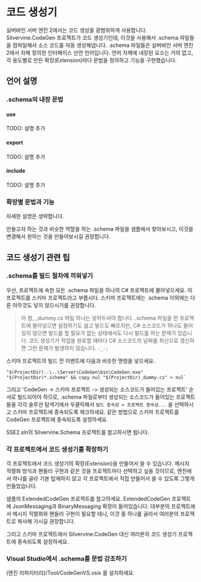 # 코드 생성기

실버바인 서버 엔진 2에서는 코드 생성을 광범위하게 사용합니다.
Silvervine.CodeGen 프로젝트가 코드 생성기인데,
이것을 사용해서 .schema 파일들을 컴파일해서 소스 코드를 자동 생성해냅니다.
.schema 파일들은 실버바인 서버 엔진 2에서 자체 정의한 인터페이스 선언 언어입니다.
언어 자체에 내장된 요소는 거의 없고,
각 용도별로 만든 확장(Extension)마다 문법을 정의하고 기능을 구현했습니다. 

## 언어 설명
### .schema의 내장 문법

#### use
TODO: 설명 추가

#### export
TODO: 설명 추가

#### include
TODO: 설명 추가


### 확장별 문법과 기능

자세한 설명은 생략합니다.

만들고자 하는 것과 비슷한 역할을 하는 .schema 파일을 샘플에서 찾아보시고,
이것을 변경해서 원하는 것을 만들어보시길 권장합니다.

## 코드 생성기 관련 팁

### .schema를 빌드 절차에 끼워넣기

우선, 프로젝트에 속한 모든 .schema 파일을 하나의 C# 프로젝트에 몰아넣으세요.
이 프로젝트를 스키마 프로젝트라고 부릅시다.
스키마 프로젝트에는 .schema 이외에는 다른 아무것도 넣지 않으시기를 권장합니다.

> 아 참, _dummy.cs 파일 하나는 넣어두셔야 합니다.
> .schema 파일을 한 프로젝트에 몰아넣으면 설정하기도 쉽고 빌드도 빠르지만,
> C# 소스코드가 하나도 들어있지 않으면 빌드를 할 필요가 없는 상태에서도 다시 빌드를 하는 문제가 있습니다.
> 코드 생성기가 작업을 완료할 때마다 C# 소스코드의 날짜를 최신으로 갱신하면
> 그런 문제가 발생하지 않습니다. `-_-;`

스키마 프로젝트의 빌드 전 이벤트에 다음과 비슷한 명령을 넣으세요.
```
"$(ProjectDir)..\..\Server\CodeGen\bin\CodeGen.exe" "$(ProjectDir)*.schema" && copy nul "$(ProjectDir)_dummy.cs" > nul`
```
그리고 'CodeGen -> 스키마 프로젝트 -> 생성되는 소스코드가 들어있는 프로젝트' 순서로 빌드되어야 하므로,
.schema 파일로부터 생성되는 소스코드가 들어있는 프로젝트들을 각각 솔루션 탐색기에서 우클릭해서 `빌드 종속성 > 프로젝트 종속성...` 을 선택하시고
스키마 프로젝트에 종속되도록 체크하세요. 같은 방법으로 스키마 프로젝트를 CodeGen 프로젝트에 종속되도록 설정하세요.

SSE2.sln의 Silvervine.Schema 프로젝트를 참고하시면 됩니다.


### 각 프로젝트에서 코드 생성기를 확장하기

각 프로젝트에서 코드 생성기의 확장(Extension)을 만들어서 쓸 수 있습니다.
메시지 직렬화 방식과 핸들러 구현과 같은 것을 프로젝트마다 선택하고 싶을 것이므로,
엔진에서 하나를 골라 기본 탑재하지 않고 각 프로젝트에서 직접 만들어서 쓸 수 있도록
그렇게 만들었습니다.

샘플의 ExtendedCodeGen 프로젝트를 참고하세요.
ExtendedCodeGen 프로젝트에 JsonMessaging과 BinaryMessaging 확장이 들어있습니다.
대부분의 프로젝트에서 메시지 직렬화와 핸들러 구현이 필요할 테니,
이것 중 하나를 골라서 여러분의 프로젝트로 복사해 가시길 권장합니다.

그리고 스키마 프로젝트에서 Silvervine.CodeGen 대신 여러분의 코드 생성기 프로젝트에 종속되도록 설정하세요.


### Visual Studio에서 .schema를 문법 강조하기

(엔진 리파지터리)/Tool/CodeGenVS.vsix 를 설치하세요.
